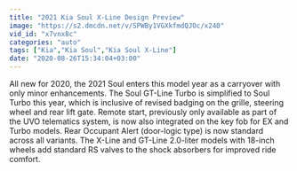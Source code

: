 ```yaml
---
title: "2021 Kia Soul X-Line Design Preview"
image: "https://s2.dmcdn.net/v/SPWBy1VGXkfmdQJOc/x240"
vid_id: "x7vnx8c"
categories: "auto"
tags: ["Kia","Kia Soul","Kia Soul X-Line"]
date: "2020-08-26T15:34:04+03:00"
---
```

All new for 2020, the 2021 Soul enters this model year as a carryover with only minor enhancements. The Soul GT-Line Turbo is simplified to Soul Turbo this year, which is inclusive of revised badging on the grille, steering wheel and rear lift gate. Remote start, previously only available as part of the UVO telematics system, is now also integrated on the key fob for EX and Turbo models. Rear Occupant Alert (door-logic type) is now standard across all variants. The X-Line and GT-Line 2.0-liter models with 18-inch wheels add standard RS valves to the shock absorbers for improved ride comfort.
